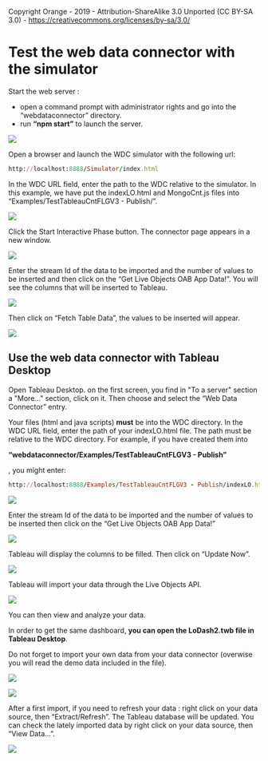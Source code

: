 Copyright Orange - 2019 - Attribution-ShareAlike 3.0 Unported (CC BY-SA 3.0) - https://creativecommons.org/licenses/by-sa/3.0/

# Test the web data connector with the simulator #

Start the web server : 
*	open a command prompt with administrator rights and go into the “webdataconnector” directory.
* run **“npm start”** to launch the server.
 
![](img/test1.png) 
 
Open a browser and launch the WDC simulator with the following url: 

```ruby
http://localhost:8888/Simulator/index.html
```

In the WDC URL field, enter the path to the WDC relative to the simulator. In this example, we have put the indexLO.html and MongoCnt.js files into “Examples/TestTableauCntFLGV3 - Publish/”.

![](img/test2_1.png) 

Click the Start Interactive Phase button. The connector page appears in a new window.
 
![](img/test3_1.png) 
 
Enter the stream Id of the data to be imported and the number of values to be inserted and then click on the “Get Live Objects OAB App Data!”. You will see the columns that will be inserted to Tableau.

![](img/test4_1.png) 
 
Then click on “Fetch Table Data”, the values to be inserted will appear.
 
![](img/test5_1.png) 

## Use the web data connector with Tableau Desktop ##
Open Tableau Desktop. on the first screen, you find in "To a server" section a "More..." section, click on it.
Then choose and select the “Web Data Connector” entry. 

Your files (html and java scripts) **must** be into the WDC directory.
In the WDC URL field, enter the path of your indexLO.html file. The path must be relative to the WDC directory. For example, if you have created them into 

__“webdataconnector/Examples/TestTableauCntFLGV3 - Publish”__

, you might enter: 

```ruby
http://localhost:8888/Examples/TestTableauCntFLGV3 - Publish/indexLO.html
```

![](img/test6_1.png) 

Enter the stream Id of the data to be imported and the number of values to be inserted then click on the “Get Live Objects OAB App Data!”

![](img/test7_1.png) 

Tableau will display the columns to be filled. Then click on “Update Now”.

![](img/test8_1.png) 

Tableau will import your data through the Live Objects API.
 
![](img/test9_1.png) 

You can then view and analyze your data. 

In order to get the same dashboard, **you can open the LoDash2.twb file in Tableau Desktop**. 

Do not forget to import your own data from your data connector (overwise you will read the demo data included in the file).
 
![](img/tableau20.jpg) 

![](img/tableau21.jpg) 


After a first import, if you need to refresh your data : right click on your data source, then “Extract/Refresh”. The Tableau database will be updated.
You can check the lately imported data by right click on your data source, then “View Data…”.

![](img/tableau23.png) 


